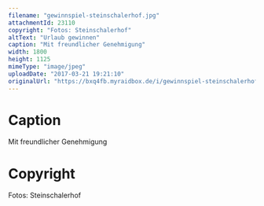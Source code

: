 ```yaml
---
filename: "gewinnspiel-steinschalerhof.jpg"
attachmentId: 23110
copyright: "Fotos: Steinschalerhof"
altText: "Urlaub gewinnen"
caption: "Mit freundlicher Genehmigung"
width: 1800
height: 1125
mimeType: "image/jpeg"
uploadDate: "2017-03-21 19:21:10"
originalUrl: "https://bxq4fb.myraidbox.de/i/gewinnspiel-steinschalerhof.jpg"
---
```


# Caption

Mit freundlicher Genehmigung

# Copyright

Fotos: Steinschalerhof
